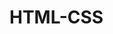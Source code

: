 # HTML-CSS

<!-- CSS
Inline CSS : <h1 style="color: blue;">
CSS interne : 
<head>
<style>
  h1 {
  color:blue;
  }
  </head>
CSS externe : dans le fichier CSS lié au fichier HTML :  
h1 {
color:blue;
}
 -->
